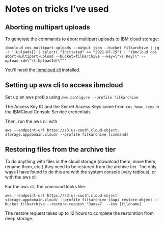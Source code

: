# Notes on tricks I've used

## Aborting multipart uploads

To generate the commands to abort multipart uploads to IBM cloud storage:
```
ibmcloud cos multipart-uploads --output json --bucket filkarchive | jq -r '.Uploads[] | select(."Initiated" <= "2021-07-15") | "ibmcloud cos abort-multipart-upload --bucket=filkarchive --key=\"\(.Key)\" --upload-id=\"\(.UploadId)\""'
```

You'll need the [ibmcloud cli](https://www.ibm.com/cloud/cli) installed.

## Setting up aws cli to access ibmcloud

Set up an aws profile using `aws configure --profile filkarchive`

The Access Key ID and the Secret Access Keys come from `cos_hmac_keys` in the IBMCloud Console Service credentials

Then, run the aws cli with
```
aws --endpoint-url https://s3.us-south.cloud-object-storage.appdomain.cloud/ --profile filkarchive [command]
```

## Restoring files from the archive tier

To do anything with files in the cloud storage (download them, move
them, rename them, etc.) they need to be restored from the archive
tier.  The only ways I have found to do this are with the system
console (very tedious), or with the aws cli.

For the aws cli, the command looks like:

```
aws --endpoint-url https://s3.us-south.cloud-object-storage.appdomain.cloud/ --profile filkarchive s3api restore-object --bucket filkarchive --restore-request 'Days=7' --key [filename] 
```

The restore request takes up to 12 hours to complete the restoration from deep storage.